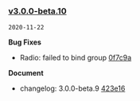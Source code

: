 ### [v3.0.0-beta.10](https://github.com/youzan/vant/compare/v3.0.0-beta.9...v3.0.0-beta.10)

`2020-11-22`

**Bug Fixes**

- Radio: failed to bind group [0f7c9a](https://github.com/youzan/vant/commit/0f7c9a317cc9a7219ec8431bae0658a5e84d43af)

**Document**

- changelog: 3.0.0-beta.9 [423e16](https://github.com/youzan/vant/commit/423e16b568fe9b47bc8aa5667179fcd9c2a8aa02)
